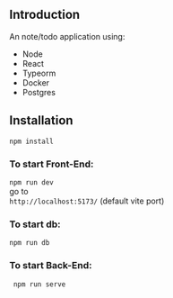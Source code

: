 ## Introduction

An note/todo application using: 

- Node
- React
- Typeorm 
- Docker 
- Postgres

## Installation
`` npm install ``<br>

### To start Front-End: <br>
`` npm run dev ``<br>
go to<br>
``http://localhost:5173/`` (default vite port)

### To start db:
`` npm run db ``<br>

### To start Back-End:
`` npm run serve`` <br>
